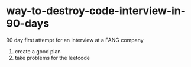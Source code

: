 # way-to-destroy-code-interview-in-90-days
90 day first attempt for an interview at a FANG company

1) create a good plan
2) take problems for the leetcode
